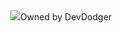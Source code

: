
<center>
  <img src="https://cdn.discordapp.com/attachments/749095568625762334/978800033342308362/RedStarCoding.png"

<p>Owned by DevDodger</p>
